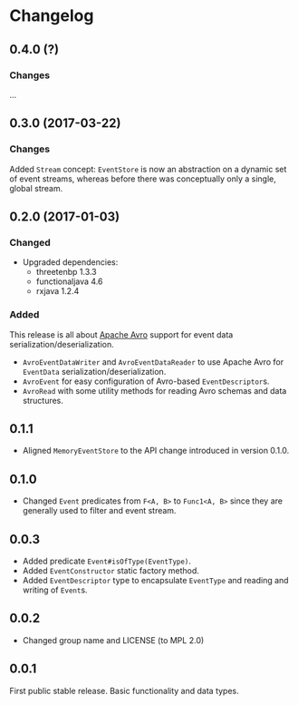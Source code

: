 # Changelog

## 0.4.0 (?)
### Changes
...

## 0.3.0 (2017-03-22)
### Changes
Added `Stream` concept: `EventStore` is now an abstraction on a dynamic set of event streams, whereas before there was 
conceptually only a single, global stream.

## 0.2.0 (2017-01-03)
### Changed
* Upgraded dependencies:
    * threetenbp 1.3.3
    * functionaljava 4.6
    * rxjava 1.2.4

### Added
This release is all about [Apache Avro](https://avro.apache.org/) support for event data serialization/deserialization.

* `AvroEventDataWriter` and `AvroEventDataReader` to use Apache Avro for `EventData` serialization/deserialization.
* `AvroEvent` for easy configuration of Avro-based `EventDescriptor`s.
* `AvroRead` with some utility methods for reading Avro schemas and data structures.

## 0.1.1
* Aligned `MemoryEventStore` to the API change introduced in version 0.1.0.

## 0.1.0
* Changed `Event` predicates from `F<A, B>` to `Func1<A, B>` since they are generally used to filter and event stream.

## 0.0.3
* Added predicate `Event#isOfType(EventType)`.
* Added `EventConstructor` static factory method.
* Added `EventDescriptor` type to encapsulate `EventType` and reading and writing of `Event`s.

## 0.0.2
* Changed group name and LICENSE (to MPL 2.0)

## 0.0.1
First public stable release. Basic functionality and data types.
